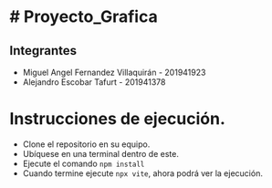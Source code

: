# # Proyecto_Grafica
## Integrantes
- Miguel Angel Fernandez Villaquirán - 201941923
- Alejandro Escobar Tafurt - 201941378
# Instrucciones de ejecución.
- Clone el repositorio en su equipo.
- Ubíquese en una terminal dentro de este.
- Ejecute el comando `npm install`
- Cuando termine ejecute `npx vite`, ahora podrá ver la ejecución.
